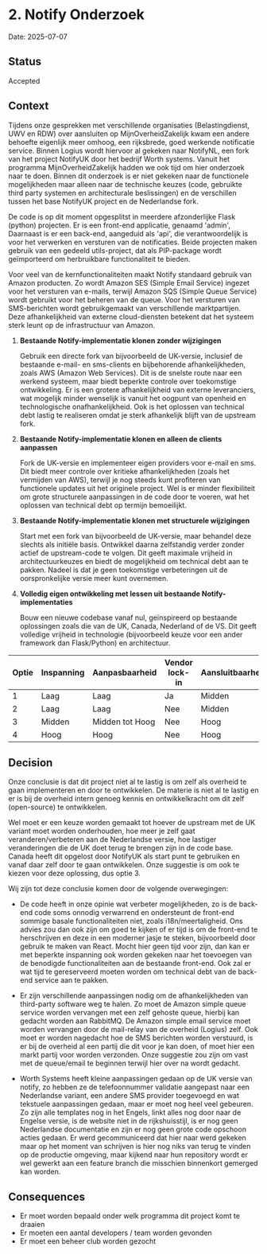 # 2. Notify Onderzoek

Date: 2025-07-07

## Status

Accepted

## Context

Tijdens onze gesprekken met verschillende organisaties (Belastingdienst, UWV en RDW) over aansluiten op MijnOverheidZakelijk kwam
een andere behoefte eigenlijk meer omhoog, een rijksbrede, goed werkende notificatie service.
Binnen Logius wordt hiervoor al gekeken naar NotifyNL, een fork van het project NotifyUK door het bedrijf Worth systems.
Vanuit het programma MijnOverheidZakelijk hadden we ook tijd om hier onderzoek naar te doen. Binnen dit onderzoek is er niet gekeken naar de functionele mogelijkheden maar alleen naar de technische keuzes (code, gebruikte third party systemen en architecturale beslissingen) en de verschillen tussen het base NotifyUK project en de Nederlandse fork.

De code is op dit moment opgesplitst in meerdere afzonderlijke Flask (python) projecten. Er is een front-end applicatie, genaamd 'admin', Daarnaast is er een back-end, aangeduid als 'api', die verantwoordelijk is voor het verwerken en versturen van de notificaties. Beide projecten maken gebruik van een gedeeld utils-project, dat als PIP-package wordt geïmporteerd om herbruikbare functionaliteit te bieden.

Voor veel van de kernfunctionaliteiten maakt Notify standaard gebruik van Amazon producten. Zo wordt Amazon SES (Simple Email Service) ingezet voor het versturen van e-mails, terwijl Amazon SQS (Simple Queue Service) wordt gebruikt voor het beheren van de queue. Voor het versturen van SMS-berichten wordt gebruikgemaakt van verschillende marktpartijen. Deze afhankelijkheid van externe cloud-diensten betekent dat het systeem sterk leunt op de infrastructuur van Amazon.


1. **Bestaande Notify-implementatie klonen zonder wijzigingen**

   Gebruik een directe fork van bijvoorbeeld de UK-versie, inclusief de bestaande e-mail- en sms-clients en bijbehorende afhankelijkheden, zoals AWS (Amazon Web Services). Dit is de snelste route naar een werkend systeem, maar biedt beperkte controle over toekomstige ontwikkeling. Er is een grotere afhankelijkheid van externe leveranciers, wat mogelijk minder wenselijk is vanuit het oogpunt van openheid en technologische onafhankelijkheid. Ook is het oplossen van technical debt lastig te realiseren omdat je sterk afhankelijk blijft van de upstream fork.

2. **Bestaande Notify-implementatie klonen en alleen de clients aanpassen**

   Fork de UK-versie en implementeer eigen providers voor e-mail en sms. Dit biedt meer controle over kritieke afhankelijkheden (zoals het vermijden van AWS), terwijl je nog steeds kunt profiteren van functionele updates uit het originele project. Wel is er minder flexibiliteit om grote structurele aanpassingen in de code door te voeren, wat het oplossen van technical debt op termijn bemoeilijkt.

3. **Bestaande Notify-implementatie klonen met structurele wijzigingen**

   Start met een fork van bijvoorbeeld de UK-versie, maar behandel deze slechts als initiële basis. Ontwikkel daarna zelfstandig verder zonder actief de upstream-code te volgen. Dit geeft maximale vrijheid in architectuurkeuzes en biedt de mogelijkheid om technical debt aan te pakken. Nadeel is dat je geen toekomstige verbeteringen uit de oorspronkelijke versie meer kunt overnemen.

4. **Volledig eigen ontwikkeling met lessen uit bestaande Notify-implementaties**

   Bouw een nieuwe codebase vanaf nul, geïnspireerd op bestaande oplossingen zoals die van de UK, Canada, Nederland of de VS. Dit geeft volledige vrijheid in technologie (bijvoorbeeld keuze voor een ander framework dan Flask/Python) en architectuur.

| Optie | Inspanning | Aanpasbaarheid  | Vendor lock-in | Aansluitbaarheid |
| ----- | ---------- | --------------- | -------------- | ---------------- |
| 1     | Laag       | Laag            | Ja             | Midden           |
| 2     | Laag       | Laag            | Nee            | Midden           |
| 3     | Midden     | Midden tot Hoog | Nee            | Hoog             |
| 4     | Hoog       | Hoog            | Nee            | Hoog             |

## Decision

Onze conclusie is dat dit project niet al te lastig is om zelf als overheid te gaan implementeren en door te ontwikkelen. De materie is niet al te lastig en er is bij de overheid intern genoeg kennis en ontwikkelkracht om dit zelf (open-source) te ontwikkelen.

Wel moet er een keuze worden gemaakt tot hoever de upstream met de UK variant moet worden onderhouden, hoe meer je zelf gaat veranderen/verbeteren aan de Nederlandse versie, hoe lastiger veranderingen die de UK doet terug te brengen zijn in de code base. Canada heeft dit opgelost door NotifyUK als start punt te gebruiken en vanaf daar zelf door te gaan ontwikkelen. Onze suggestie is om ook te kiezen voor deze oplossing, dus optie 3.

Wij zijn tot deze conclusie komen door de volgende overwegingen:

- De code heeft in onze opinie wat verbeter mogelijkheden, zo is de back-end code soms onnodig verwarrend en ondersteunt de front-end sommige basale functionaliteiten niet, zoals i18n/meertaligheid. Ons advies zou dan ook zijn om goed te kijken of er tijd is om de front-end te herschrijven en deze in een moderner jasje te steken, bijvoorbeeld door gebruik te maken van React. Mocht hier geen tijd voor zijn, dan kan er met beperkte inspanning ook worden gekeken naar het toevoegen van de benodigde functionaliteiten aan de bestaande front-end.
  Ook zal er wat tijd te gereserveerd moeten worden om technical debt van de back-end service aan te pakken.

- Er zijn verschillende aanpassingen nodig om de afhankelijkheden van third-party software weg te halen. Zo moet de Amazon simple queue service worden vervangen met een zelf gehoste queue, hierbij kan gedacht worden aan RabbitMQ. De Amazon simple email service moet worden vervangen door de mail-relay van de overheid (Logius) zelf. Ook moet er worden nagedacht hoe de SMS berichten worden verstuurd, is er bij de overheid al een partij die dit voor je kan doen, of moet hier een markt partij voor worden verzonden. Onze suggestie zou zijn om vast met de queue/email te beginnen terwijl hier over na wordt gedacht.

- Worth Systems heeft kleine aanpassingen gedaan op de UK versie van notify, zo hebben ze de telefoonnummer validatie aangepast naar een Nederlandse variant, een andere SMS provider toegevoegd en wat tekstuele aanpassingen gedaan, maar er moet nog heel veel gebeuren. Zo zijn alle templates nog in het Engels, linkt alles nog door naar de Engelse versie, is de website niet in de rijkshuisstijl, is er nog geen Nederlandse documentatie en zijn er nog geen grote code opschoon acties gedaan.
Er werd gecommuniceerd dat hier naar werd gekeken maar op het moment van schrijven is hier nog niks van terug te vinden op de productie omgeving, maar kijkend naar hun repository wordt er wel gewerkt aan een feature branch die misschien binnenkort gemerged kan worden.

## Consequences
- Er moet worden bepaald onder welk programma dit project komt te draaien
- Er moeten een aantal developers / team worden gevonden
- Er moet een beheer club worden gezocht